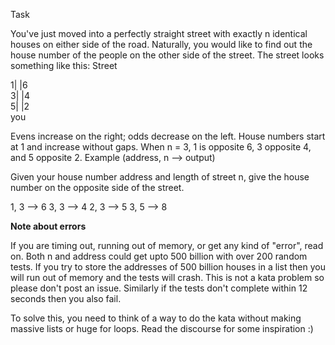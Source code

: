 Task

You've just moved into a perfectly straight street with exactly n identical houses on either side of the road. Naturally, you would like to find out the house number of the people on the other side of the street. The street looks something like this:
Street

1|   |6<br>
3|   |4<br>
5|   |2<br>
  you<br>

Evens increase on the right; odds decrease on the left. House numbers start at 1 and increase without gaps. When n = 3, 1 is opposite 6, 3 opposite 4, and 5 opposite 2.
Example (address, n --> output)

Given your house number address and length of street n, give the house number on the opposite side of the street.

1, 3 --> 6
3, 3 --> 4
2, 3 --> 5
3, 5 --> 8

**Note about errors**

If you are timing out, running out of memory, or get any kind of "error", read on. Both n and address could get upto 500 billion with over 200 random tests. If you try to store the addresses of 500 billion houses in a list then you will run out of memory and the tests will crash. This is not a kata problem so please don't post an issue. Similarly if the tests don't complete within 12 seconds then you also fail.

To solve this, you need to think of a way to do the kata without making massive lists or huge for loops. Read the discourse for some inspiration :)
